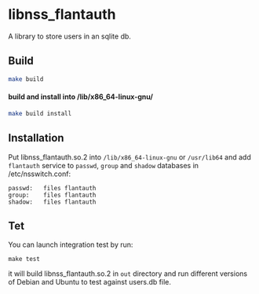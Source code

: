 # libnss_flantauth

A library to store users in an sqlite db.

## Build

```bash
make build
```

#### build and install into /lib/x86_64-linux-gnu/

```bash
make build install
```

## Installation

Put libnss_flantauth.so.2 into `/lib/x86_64-linux-gnu` or `/usr/lib64` and add `flantauth` service to `passwd`, `group` and `shadow` databases in /etc/nsswitch.conf:

```
passwd:   files flantauth
group:    files flantauth
shadow:   files flantauth
```

## Tet

You can launch integration test by run:

```
make test
```

it will build libnss_flantauth.so.2 in `out` directory and run different versions of Debian and Ubuntu to test against users.db file.

